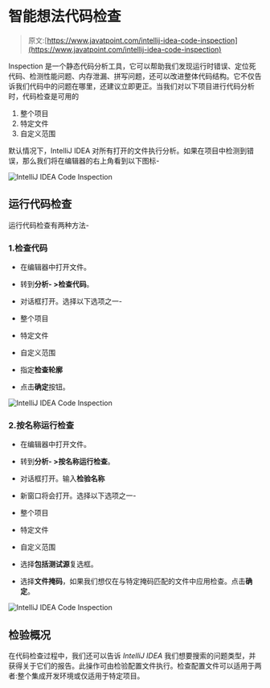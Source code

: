 # 智能想法代码检查

> 原文:[https://www.javatpoint.com/intellij-idea-code-inspection](https://www.javatpoint.com/intellij-idea-code-inspection)

Inspection 是一个静态代码分析工具，它可以帮助我们发现运行时错误、定位死代码、检测性能问题、内存泄漏、拼写问题，还可以改进整体代码结构。它不仅告诉我们代码中的问题在哪里，还建议立即更正。当我们对以下项目进行代码分析时，代码检查是可用的

1.  整个项目
2.  特定文件
3.  自定义范围

默认情况下，IntelliJ IDEA 对所有打开的文件执行分析。如果在项目中检测到错误，那么我们将在编辑器的右上角看到以下图标-

![IntelliJ IDEA Code Inspection](../Images/df3884d9e9cc162c27ea702ecc10b1ff.png)

## 运行代码检查

运行代码检查有两种方法-

### 1.检查代码

*   在编辑器中打开文件。
*   转到**分析- >检查代码**。
*   对话框打开。选择以下选项之一-

*   整个项目
*   特定文件
*   自定义范围

*   指定**检查轮廓**
*   点击**确定**按钮。

![IntelliJ IDEA Code Inspection](../Images/9acbfc1dd2de675df2ad9e4cfabb7873.png)

### 2.按名称运行检查

*   在编辑器中打开文件。
*   转到**分析- >按名称运行检查**。
*   对话框打开。输入**检验名称**
*   新窗口将会打开。选择以下选项之一-

*   整个项目
*   特定文件
*   自定义范围

*   选择**包括测试源**复选框。
*   选择**文件掩码**，如果我们想仅在与特定掩码匹配的文件中应用检查。点击**确定**。

![IntelliJ IDEA Code Inspection](../Images/b312f302b7455eefaae0b750f1550e2d.png)

## 检验概况

在代码检查过程中，我们还可以告诉 *IntelliJ IDEA* 我们想要搜索的问题类型，并获得关于它们的报告。此操作可由检验配置文件执行。检查配置文件可以适用于两者:整个集成开发环境或仅适用于特定项目。